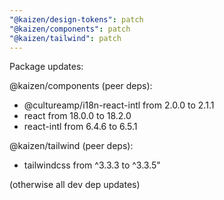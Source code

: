 ```yaml
---
"@kaizen/design-tokens": patch
"@kaizen/components": patch
"@kaizen/tailwind": patch
---
```


Package updates:

@kaizen/components (peer deps):
- @cultureamp/i18n-react-intl from 2.0.0 to 2.1.1
- react from 18.0.0 to 18.2.0
- react-intl from 6.4.6 to 6.5.1

@kaizen/tailwind (peer deps):
- tailwindcss from ^3.3.3 to ^3.3.5"

(otherwise all dev dep updates)

